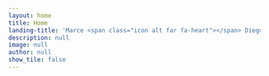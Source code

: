 ```yaml
---
layout: home
title: Home
landing-title: 'Marce <span class="icon alt far fa-heart"></span> Diego<br>¡Nos Casamos!'
description: null
image: null
author: null
show_tile: false
---
```

